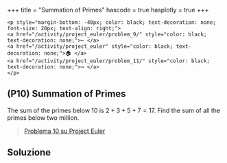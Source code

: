 +++
title = "Summation of Primes"
hascode = true
hasplotly = true
+++

~~~
<p style="margin-bottom: -40px; color: black; text-decoration: none; font-size: 20px; text-align: right;">
<a href="/activity/project_euler/problem_9/" style="color: black; text-decoration: none;">← </a>
<a href="/activity/project_euler" style="color: black; text-decoration: none;">🏠 </a>
<a href="/activity/project_euler/problem_11/" style="color: black; text-decoration: none;">→ </a>
</p>
~~~

## (P10) Summation of Primes


The sum of the primes below $10$ is $2 + 3 + 5 + 7 = 17$.
Find the sum of all the primes below two million.




>[Problema 10 su Project Euler](https://projecteuler.net/problem=10)

## Soluzione
